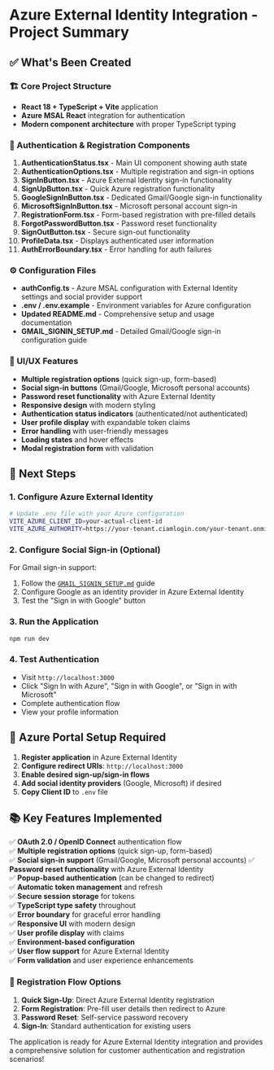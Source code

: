 # Azure External Identity Integration - Project Summary

## ✅ What's Been Created

### 🏗️ Core Project Structure
- **React 18 + TypeScript + Vite** application
- **Azure MSAL React** integration for authentication
- **Modern component architecture** with proper TypeScript typing

### 🔐 Authentication & Registration Components
1. **AuthenticationStatus.tsx** - Main UI component showing auth state
2. **AuthenticationOptions.tsx** - Multiple registration and sign-in options
3. **SignInButton.tsx** - Azure External Identity sign-in functionality  
4. **SignUpButton.tsx** - Quick Azure registration functionality
5. **GoogleSignInButton.tsx** - Dedicated Gmail/Google sign-in functionality
6. **MicrosoftSignInButton.tsx** - Microsoft personal account sign-in
7. **RegistrationForm.tsx** - Form-based registration with pre-filled details
8. **ForgotPasswordButton.tsx** - Password reset functionality
9. **SignOutButton.tsx** - Secure sign-out functionality
10. **ProfileData.tsx** - Displays authenticated user information
11. **AuthErrorBoundary.tsx** - Error handling for auth failures

### ⚙️ Configuration Files
- **authConfig.ts** - Azure MSAL configuration with External Identity settings and social provider support
- **.env / .env.example** - Environment variables for Azure configuration
- **Updated README.md** - Comprehensive setup and usage documentation
- **GMAIL_SIGNIN_SETUP.md** - Detailed Gmail/Google sign-in configuration guide

### 🎨 UI/UX Features
- **Multiple registration options** (quick sign-up, form-based)
- **Social sign-in buttons** (Gmail/Google, Microsoft personal accounts)
- **Password reset functionality** with Azure External Identity
- **Responsive design** with modern styling
- **Authentication status indicators** (authenticated/not authenticated)
- **User profile display** with expandable token claims
- **Error handling** with user-friendly messages
- **Loading states** and hover effects
- **Modal registration form** with validation

## 🚀 Next Steps

### 1. Configure Azure External Identity
```bash
# Update .env file with your Azure configuration
VITE_AZURE_CLIENT_ID=your-actual-client-id
VITE_AZURE_AUTHORITY=https://your-tenant.ciamlogin.com/your-tenant.onmicrosoft.com
```

### 2. Configure Social Sign-in (Optional)
For Gmail sign-in support:
1. Follow the [`GMAIL_SIGNIN_SETUP.md`](./GMAIL_SIGNIN_SETUP.md) guide
2. Configure Google as an identity provider in Azure External Identity
3. Test the "Sign in with Google" button

### 3. Run the Application
```bash
npm run dev
```

### 4. Test Authentication
- Visit `http://localhost:3000`
- Click "Sign In with Azure", "Sign in with Google", or "Sign in with Microsoft"
- Complete authentication flow
- View your profile information

## 🔧 Azure Portal Setup Required

1. **Register application** in Azure External Identity
2. **Configure redirect URIs**: `http://localhost:3000`
3. **Enable desired sign-up/sign-in flows**
4. **Add social identity providers** (Google, Microsoft) if desired
5. **Copy Client ID** to `.env` file

## 📚 Key Features Implemented

✅ **OAuth 2.0 / OpenID Connect** authentication flow  
✅ **Multiple registration options** (quick sign-up, form-based)  
✅ **Social sign-in support** (Gmail/Google, Microsoft personal accounts)
✅ **Password reset functionality** with Azure External Identity  
✅ **Popup-based authentication** (can be changed to redirect)  
✅ **Automatic token management** and refresh  
✅ **Secure session storage** for tokens  
✅ **TypeScript type safety** throughout  
✅ **Error boundary** for graceful error handling  
✅ **Responsive UI** with modern design  
✅ **User profile display** with claims  
✅ **Environment-based configuration**  
✅ **User flow support** for Azure External Identity  
✅ **Form validation** and user experience enhancements  

### 🔄 Registration Flow Options

1. **Quick Sign-Up**: Direct Azure External Identity registration
2. **Form Registration**: Pre-fill user details then redirect to Azure
3. **Password Reset**: Self-service password recovery
4. **Sign-In**: Standard authentication for existing users

The application is ready for Azure External Identity integration and provides a comprehensive solution for customer authentication and registration scenarios!
